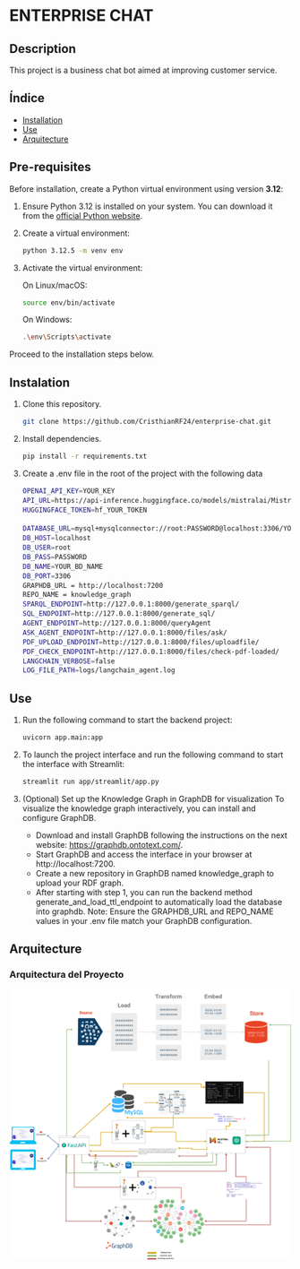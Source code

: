 # ENTERPRISE CHAT

## Description
This project is a business chat bot aimed at improving customer service.
## Índice
- [Installation](#installation)
- [Use](#use)
- [Arquitecture](#arquitecture)
  
## Pre-requisites
Before installation, create a Python virtual environment using version **3.12**:
1. Ensure Python 3.12 is installed on your system. You can download it from the [official Python website](https://www.python.org/).
2. Create a virtual environment:
   ```bash
   python 3.12.5 -m venv env
   ```
3. Activate the virtual environment:

   On Linux/macOS:
   ```bash
   source env/bin/activate
   ```

   On Windows:
   ```bash
   .\env\Scripts\activate
   ```
Proceed to the installation steps below.
   
## Instalation
1. Clone this repository.
   ```bash
   git clone https://github.com/CristhianRF24/enterprise-chat.git
   ```
   
2. Install dependencies.
   ```bash
   pip install -r requirements.txt
   ```
3. Create a .env file in the root of the project with the following data
    ```bash
    OPENAI_API_KEY=YOUR_KEY
    API_URL=https://api-inference.huggingface.co/models/mistralai/Mistral-7B-Instruct-v0.3/v1/chat/completions
    HUGGINGFACE_TOKEN=hf_YOUR_TOKEN

    DATABASE_URL=mysql+mysqlconnector://root:PASSWORD@localhost:3306/YOUR_BD_NAME
    DB_HOST=localhost
    DB_USER=root
    DB_PASS=PASSWORD
    DB_NAME=YOUR_BD_NAME
    DB_PORT=3306
    GRAPHDB_URL = http://localhost:7200
    REPO_NAME = knowledge_graph
    SPARQL_ENDPOINT=http://127.0.0.1:8000/generate_sparql/
    SQL_ENDPOINT=http://127.0.0.1:8000/generate_sql/
    AGENT_ENDPOINT=http://127.0.0.1:8000/queryAgent
    ASK_AGENT_ENDPOINT=http://127.0.0.1:8000/files/ask/
    PDF_UPLOAD_ENDPOINT=http://127.0.0.1:8000/files/uploadfile/
    PDF_CHECK_ENDPOINT=http://127.0.0.1:8000/files/check-pdf-loaded/
    LANGCHAIN_VERBOSE=false
    LOG_FILE_PATH=logs/langchain_agent.log
    ```

## Use
1. Run the following command to start the backend project:
   ```bash
   uvicorn app.main:app
   ```
2. To launch the project interface and run the following command to start the interface with Streamlit:
   ```bash
   streamlit run app/streamlit/app.py
   ```

4. (Optional) Set up the Knowledge Graph in GraphDB for visualization
   To visualize the knowledge graph interactively, you can install and configure GraphDB.

   - Download and install GraphDB following the instructions on the next website: https://graphdb.ontotext.com/.
   - Start GraphDB and access the interface in your browser at http://localhost:7200.
   - Create a new repository in GraphDB named knowledge_graph to upload your RDF graph.
   - After starting with step 1, you can run the backend method generate_and_load_ttl_endpoint to automatically load the database into graphdb.
Note: Ensure the GRAPHDB_URL and REPO_NAME values in your .env file match your GraphDB configuration.

## Arquitecture

### Arquitectura del Proyecto

![Diagrama de arquitectura](seller-chat.png)

